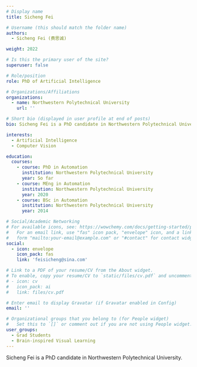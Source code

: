 ```yaml
---
# Display name
title: Sicheng Fei

# Username (this should match the folder name)
authors:
  - Sicheng Fei (费思诚)

weight: 2022

# Is this the primary user of the site?
superuser: false

# Role/position
role: PhD of Artificial Intelligence

# Organizations/Affiliations
organizations:
  - name: Northwestern Polytechnical University
    url: ''

# Short bio (displayed in user profile at end of posts)
bio: Sicheng Fei is a PhD candidate in Northwestern Polytechnical University.

interests:
  - Artificial Intelligence
  - Computer Vision

education:
  courses:
    - course: PhD in Automation
      institution: Northwestern Polytechnical University
      year: So far
    - course: MEng in Automation
      institution: Northwestern Polytechnical University
      year: 2020
    - course: BSc in Automation
      institution: Northwestern Polytechnical University
      year: 2014

# Social/Academic Networking
# For available icons, see: https://wowchemy.com/docs/getting-started/page-builder/#icons
#   For an email link, use "fas" icon pack, "envelope" icon, and a link in the
#   form "mailto:your-email@example.com" or "#contact" for contact widget.
social:
  - icon: envelope
    icon_pack: fas
    link: 'feisicheng@sina.com'

# Link to a PDF of your resume/CV from the About widget.
# To enable, copy your resume/CV to `static/files/cv.pdf` and uncomment the lines below.
# - icon: cv
#   icon_pack: ai
#   link: files/cv.pdf

# Enter email to display Gravatar (if Gravatar enabled in Config)
email: ''

# Organizational groups that you belong to (for People widget)
#   Set this to `[]` or comment out if you are not using People widget.
user_groups:
  - Grad Students
  - Brain-inspired Visual Learning
---
```


Sicheng Fei is a PhD candidate in Northwestern Polytechnical University.